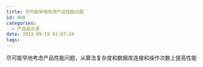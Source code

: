 ```yaml
---
title: 尽可能早地考虑产品性能问题
id: 868
categories:
  - 产品启示录
date: 2013-09-19 01:07:24
tags:
---
```


尽可能早地考虑产品性能问题，从算法复杂度和数据库连接和操作次数上提高性能

&nbsp;